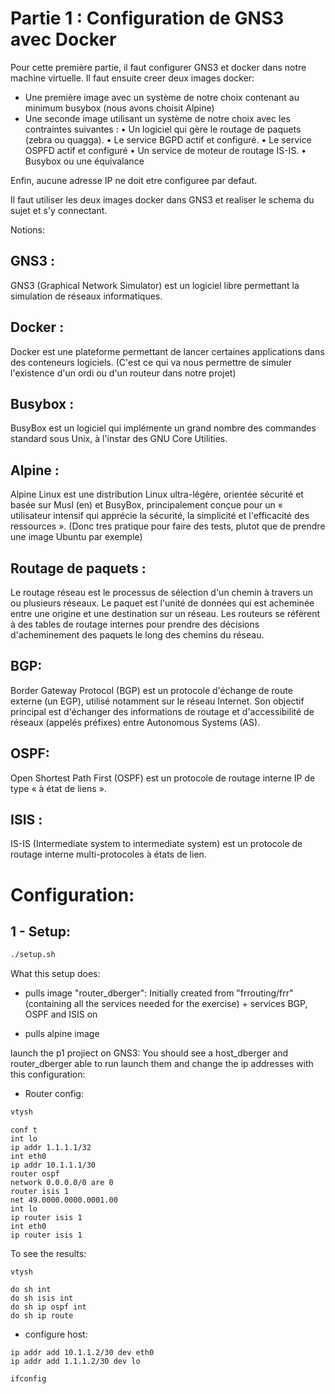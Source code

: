 # Partie 1 : Configuration de GNS3 avec Docker

Pour cette première partie, il faut configurer GNS3 et docker dans notre machine virtuelle.
Il faut ensuite creer deux images docker:
- Une première image avec un système de notre choix contenant au minimum busybox (nous avons choisit Alpine)
- Une seconde image utilisant un système de notre choix avec les contraintes suivantes :
• Un logiciel qui gère le routage de paquets (zebra ou quagga).
• Le service BGPD actif et configuré.
• Le service OSPFD actif et configuré
• Un service de moteur de routage IS-IS.
• Busybox ou une équivalance

Enfin, aucune adresse IP ne doit etre configuree par defaut.

Il faut utiliser les deux images docker dans GNS3 et realiser le schema du sujet et s'y connectant.


Notions:

## GNS3 :
GNS3 (Graphical Network Simulator) est un logiciel libre permettant la simulation de réseaux informatiques.

## Docker :
Docker est une plateforme permettant de lancer certaines applications dans des conteneurs logiciels.
(C'est ce qui va nous permettre de simuler l'existence d'un ordi ou d'un routeur dans notre projet)

## Busybox :
BusyBox est un logiciel qui implémente un grand nombre des commandes standard sous Unix, à l'instar des GNU Core Utilities.

## Alpine :
Alpine Linux est une distribution Linux ultra-légère, orientée sécurité et basée sur Musl (en) et BusyBox, principalement conçue pour un « utilisateur intensif qui apprécie la sécurité, la simplicité et l'efficacité des ressources ».
(Donc tres pratique pour faire des tests, plutot que de prendre une image Ubuntu par exemple)

## Routage de paquets :
Le routage réseau est le processus de sélection d'un chemin à travers un ou plusieurs réseaux.
Le paquet est l'unité de données qui est acheminée entre une origine et une destination sur un réseau.
Les routeurs se réfèrent à des tables de routage internes pour prendre des décisions d'acheminement des paquets le long des chemins du réseau.

## BGP:
Border Gateway Protocol (BGP) est un protocole d'échange de route externe (un EGP), utilisé notamment sur le réseau Internet. Son objectif principal est d'échanger des informations de routage et d'accessibilité de réseaux (appelés préfixes) entre Autonomous Systems (AS).

## OSPF:
Open Shortest Path First (OSPF) est un protocole de routage interne IP de type « à état de liens ».

## ISIS :
IS-IS (Intermediate system to intermediate system) est un protocole de routage interne multi-protocoles à états de lien.



# Configuration:

## 1 - Setup:
```bash
./setup.sh
```
What this setup does:
- pulls image "router_dberger":
Initially created from "frrouting/frr" (containing all the services needed for the exercise) + services BGP, OSPF and ISIS on

- pulls alpine image

launch the p1 projiect on GNS3:
You should see a host_dberger and router_dberger able to run
launch them and change the ip addresses with this configuration:

- Router config:
```bash
vtysh
```
```vtysh
conf t
int lo
ip addr 1.1.1.1/32
int eth0
ip addr 10.1.1.1/30
router ospf
network 0.0.0.0/0 are 0
router isis 1
net 49.0000.0000.0001.00
int lo
ip router isis 1
int eth0
ip router isis 1
```

To see the results:
```
vtysh
```
```
do sh int
do sh isis int
do sh ip ospf int
do sh ip route
```
- configure host:
```
ip addr add 10.1.1.2/30 dev eth0
ip addr add 1.1.1.2/30 dev lo
```
```
ifconfig
```
	
	
	

